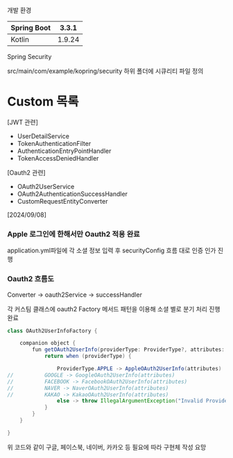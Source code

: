 개발 환경 

| Spring Boot | 3.3.1 |
| --- | --- |
| Kotlin | 1.9.24 |
 

Spring Security 

src/main/com/example/kopring/security 하위 폴더에 시큐리티 파일 정의

# Custom 목록
[JWT 관련]
* UserDetailService
* TokenAuthenticationFilter
* AuthenticationEntryPointHandler
* TokenAccessDeniedHandler

[Oauth2 관련]
* OAuth2UserService
* OAuth2AuthenticationSuccessHandler
* CustomRequestEntityConverter


[2024/09/08]
<h3>Apple 로그인에 한해서만 Oauth2 적용 완료</h3>
application.yml파일에 각 소셜 정보 입력 후 securityConfig 흐름 대로 인증 인가 진행 </h3>
<h3>Oauth2 흐름도</h3>
Converter -> oauth2Service -> successHandler

각 커스팀 클래스에 oauth2 Factory 메서드 패턴을 이용해 소셜 별로 분기 처리 진행 완료

```java
class OAuth2UserInfoFactory {

    companion object {
        fun getOAuth2UserInfo(providerType: ProviderType?, attributes: Map<String, *>): OAuth2UserInfo {
            return when (providerType) {

                ProviderType.APPLE -> AppleOAuth2UserInfo(attributes)
//          GOOGLE -> GoogleOAuth2UserInfo(attributes)
//          FACEBOOK -> FacebookOAuth2UserInfo(attributes)
//          NAVER -> NaverOAuth2UserInfo(attributes)
//          KAKAO -> KakaoOAuth2UserInfo(attributes)
                else -> throw IllegalArgumentException("Invalid Provider Type.")
            }
        }
    }

}
```
위 코드와 같이 구글, 페이스북, 네이버, 카카오 등 필요에 따라 구현체 작성 요망


